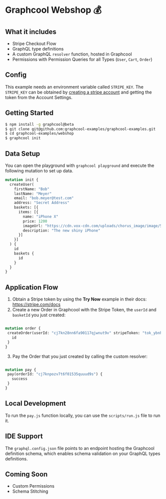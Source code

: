 # Graphcool Webshop :moneybag:

## What it includes
- Stripe Checkout Flow
- GraphQL type definitions
- A custom GraphQL `resolver` function, hosted in Graphcool
- Permissions with Permission Queries for all Types (`User`, `Cart`, `Order`)

## Config
This example needs an environment variable called `STRIPE_KEY`.
The `STRIPE_KEY` can be obtained by [creating a stripe account](https://dashboard.stripe.com/register)
and getting the token from the Account Settings.

## Getting Started

```sh
$ npm install -g graphcool@beta
$ git clone git@github.com:graphcool-examples/graphcool-examples.git
$ cd graphcool-examples/webshop
$ graphcool init
```

## Data Setup

You can open the playground with `graphcool playground` and execute the following mutation to set up data.
```graphql
mutation init {
  createUser(
    firstName: "Bob"
    lastName: "Meyer"
    email: "bob.meyer@test.com"
    address: "Secret Address"
    baskets: [{
      items: [{
        name: "iPhone X"
        price: 1200
        imageUrl: "https://cdn.vox-cdn.com/uploads/chorus_image/image/56645405/iphone_x_gallery1_2017.0.jpeg"
        description: "The new shiny iPhone"
      }]
    }]
  ) {
    id
    baskets {
      id
    }
  }
}
```

## Application Flow
 1. Obtain a Stripe token by using the **Try Now** example in their docs: https://stripe.com/docs
 2. Create a new Order in Graphcool with the Stripe Token, the `userId` and `basketId` you just created:
 ```graphql

mutation order {
  createOrder(userId: "cj7kn28nn6fa90117qjwnut9v" stripeToken: "tok_ybnh1HWnDZKMonE6lVkHLMVt" basketId: "cj7kn28no6faa01175c8rsgsd") {
    id
  }
}
 ```
 3. Pay the Order that you just created by calling the custom resolver:
 ```graphql

mutation pay {
  pay(orderId: "cj7knpozv7t6f01535quuud9s") {
    success
  }
}
 ```

## Local Development
To run the `pay.js` function locally, you can use the `scripts/run.js` file to run it.

## IDE Support
The `graphql.config.json` file points to an endpoint hosting the Graphcool definition schema, which enables schema validation
on your GraphQL types definitions.

## Coming Soon
- Custom Permissions
- Schema Stitching
